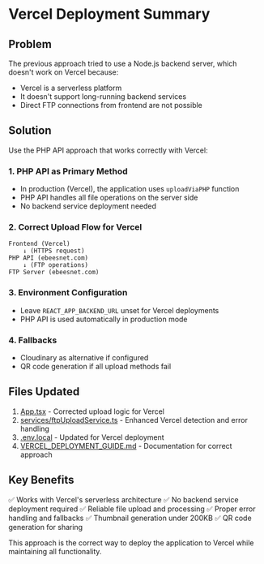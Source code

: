 # Vercel Deployment Summary

## Problem
The previous approach tried to use a Node.js backend server, which doesn't work on Vercel because:
- Vercel is a serverless platform
- It doesn't support long-running backend services
- Direct FTP connections from frontend are not possible

## Solution
Use the PHP API approach that works correctly with Vercel:

### 1. PHP API as Primary Method
- In production (Vercel), the application uses `uploadViaPHP` function
- PHP API handles all file operations on the server side
- No backend service deployment needed

### 2. Correct Upload Flow for Vercel
```
Frontend (Vercel) 
    ↓ (HTTPS request)
PHP API (ebeesnet.com)
    ↓ (FTP operations)
FTP Server (ebeesnet.com)
```

### 3. Environment Configuration
- Leave `REACT_APP_BACKEND_URL` unset for Vercel deployments
- PHP API is used automatically in production mode

### 4. Fallbacks
- Cloudinary as alternative if configured
- QR code generation if all upload methods fail

## Files Updated
1. [App.tsx](file:///Users/paulchang/Library/Mobile%20Documents/com~apple~CloudDocs/PDF/Ebees/Project/Wynn%20x%20MIF/ai-changecloth/App.tsx) - Corrected upload logic for Vercel
2. [services/ftpUploadService.ts](file:///Users/paulchang/Library/Mobile%20Documents/com~apple~CloudDocs/PDF/Ebees/Project/Wynn%20x%20MIF/ai-changecloth/services/ftpUploadService.ts) - Enhanced Vercel detection and error handling
3. [.env.local](file:///Users/paulchang/Library/Mobile%20Documents/com~apple~CloudDocs/PDF/Ebees/Project/Wynn%20x%20MIF/ai-changecloth/.env.local) - Updated for Vercel deployment
4. [VERCEL_DEPLOYMENT_GUIDE.md](file:///Users/paulchang/Library/Mobile%20Documents/com~apple~CloudDocs/PDF/Ebees/Project/Wynn%20x%20MIF/ai-changecloth/VERCEL_DEPLOYMENT_GUIDE.md) - Documentation for correct approach

## Key Benefits
✅ Works with Vercel's serverless architecture
✅ No backend service deployment required
✅ Reliable file upload and processing
✅ Proper error handling and fallbacks
✅ Thumbnail generation under 200KB
✅ QR code generation for sharing

This approach is the correct way to deploy the application to Vercel while maintaining all functionality.